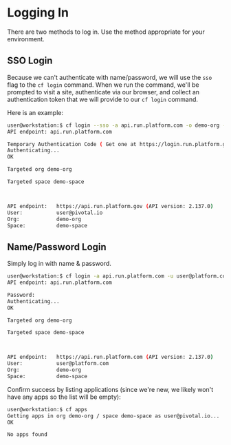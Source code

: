 # Logging In

There are two methods to log in. Use the method appropriate for your environment.

## SSO Login

Because we can't authenticate with name/password, we will use the `sso` flag to the `cf login` command. When we run the command, we'll be prompted to visit a site, authenticate via our browser, and collect an authentication token that we will provide to our `cf login` command.

Here is an example:
```sh
user@workstation:$ cf login --sso -a api.run.platform.com -o demo-org -s demo-space
API endpoint: api.run.platform.com

Temporary Authentication Code ( Get one at https://login.run.platform.gov/passcode )>
Authenticating...
OK

Targeted org demo-org

Targeted space demo-space



API endpoint:   https://api.run.platform.gov (API version: 2.137.0)
User:           user@pivotal.io
Org:            demo-org
Space:          demo-space

```


## Name/Password Login

Simply log in with name & password.

```sh
user@workstation:$ cf login -a api.run.platform.com -u user@platform.com
API endpoint: api.run.platform.com

Password: 
Authenticating...
OK

Targeted org demo-org

Targeted space demo-space



API endpoint:   https://api.run.platform.com (API version: 2.137.0)
User:           user@platform.com
Org:            demo-org
Space:          demo-space
```


Confirm success by listing applications (since we're new, we likely won't have any apps so the list will be empty):
```sh
user@workstation:$ cf apps
Getting apps in org demo-org / space demo-space as user@pivotal.io...
OK

No apps found
```

